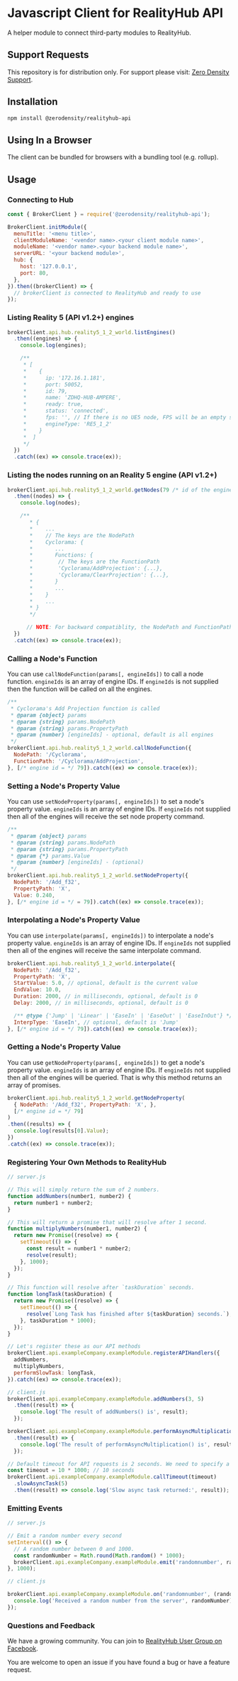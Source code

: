 # Javascript Client for RealityHub API

A helper module to connect third-party modules to RealityHub.

##  Support Requests

This repository is for distribution only. For support please visit: [Zero Density Support](https://support.zerodensity.io).

## Installation

```bash
npm install @zerodensity/realityhub-api
```

## Using In a Browser

The client can be bundled for browsers with a bundling tool (e.g. rollup).

## Usage

### Connecting to Hub

```js
const { BrokerClient } = require('@zerodensity/realityhub-api');

BrokerClient.initModule({
  menuTitle: '<menu title>',
  clientModuleName: '<vendor name>.<your client module name>',
  moduleName: '<vendor name>.<your backend module name>',
  serverURL: '<your backend module>',
  hub: {
    host: '127.0.0.1',
    port: 80,
  },
}).then((brokerClient) => {
  // brokerClient is connected to RealityHub and ready to use
});
```

### Listing Reality 5 (API v1.2+) engines

```js
brokerClient.api.hub.reality5_1_2_world.listEngines()
  .then((engines) => {
    console.log(engines);

    /**
     * [
     *    {
     *      ip: '172.16.1.181',
     *      port: 50052,
     *      id: 79,
     *      name: 'ZDHQ-HUB-AMPERE',
     *      ready: true,
     *      status: 'connected',
     *      fps: '', // If there is no UE5 node, FPS will be an empty string
     *      engineType: 'RE5_1_2'
     *    }
     *  ]
     */
  })
  .catch((ex) => console.trace(ex));
```

### Listing the nodes running on an Reality 5 engine (API v1.2+)

```js
brokerClient.api.hub.reality5_1_2_world.getNodes(79 /* id of the engine */)
  .then((nodes) => {
    console.log(nodes);

    /**
       * {
       *    ...
       *    // The keys are the NodePath
       *    Cyclorama: {
       *       ...
       *       Functions: {
       *        // The keys are the FunctionPath
       *        'Cyclorama/AddProjection': {...},
       *        'Cyclorama/ClearProjection': {...},
       *       }
       *       ...
       *    }
       *    ...
       * }
       */

      // NOTE: For backward compatiblity, the NodePath and FunctionPath omit the leading '/'.
  })
  .catch((ex) => console.trace(ex));
```

### Calling a Node's Function

You can use `callNodeFunction(params[, engineIds])` to call a node function. `engineIds` is an array
of engine IDs. If `engineIds` is not supplied then the function will be called on all the engines.

```js
/**
 * Cyclorama's Add Projection function is called
 * @param {object} params
 * @param {string} params.NodePath
 * @param {string} params.PropertyPath
 * @param {number} [engineIds] - optional, default is all engines
 */ 
brokerClient.api.hub.reality5_1_2_world.callNodeFunction({
  NodePath: '/Cyclorama',
  FunctionPath: '/Cyclorama/AddProjection',
}, [/* engine id = */ 79]).catch((ex) => console.trace(ex));
```

### Setting a Node's Property Value

You can use `setNodeProperty(params[, engineIds])` to set a node's property value. `engineIds` is an
array of engine IDs. If `engineIds` not supplied then all of the engines will receive the set node
property command.

```js
/**
 * @param {object} params
 * @param {string} params.NodePath
 * @param {string} params.PropertyPath
 * @param {*} params.Value
 * @param {number} [engineIds] - (optional)
 */
brokerClient.api.hub.reality5_1_2_world.setNodeProperty({
  NodePath: '/Add_f32',
  PropertyPath: 'X',
  Value: 0.240,
}, [/* engine id = */ = 79]).catch((ex) => console.trace(ex));
```

### Interpolating a Node's Property Value

You can use `interpolate(params[, engineIds])` to interpolate a node's property value. `engineIds` is an array of engine IDs. If `engineIds` not supplied then all of the engines will receive the same interpolate command.

```js
brokerClient.api.hub.reality5_1_2_world.interpolate({
  NodePath: '/Add_f32',
  PropertyPath: 'X',
  StartValue: 5.0, // optional, default is the current value
  EndValue: 10.0,
  Duration: 2000, // in milliseconds, optional, default is 0
  Delay: 2000, // in milliseconds, optional, default is 0

  /** @type {'Jump' | 'Linear' | 'EaseIn' | 'EaseOut' | 'EaseInOut'} */
  InterpType: 'EaseIn', // optional, default is 'Jump'
}, [/* engine id = */ 79]).catch((ex) => console.trace(ex));
```

### Getting a Node's Property Value

You can use `getNodeProperty(params[, engineIds])` to get a node's property value. `engineIds` is an array of engine IDs. If `engineIds` not supplied then all of the engines will be queried. That is why this method returns an array of promises.

```js
brokerClient.api.hub.reality5_1_2_world.getNodeProperty(
  { NodePath: '/Add_f32', PropertyPath: 'X', }, 
  [/* engine id = */ 79]
)
.then((results) => {
  console.log(results[0].Value);
})
.catch((ex) => console.trace(ex));
```

### Registering Your Own Methods to RealityHub

```js
// server.js

// This will simply return the sum of 2 numbers.
function addNumbers(number1, number2) {
  return number1 + number2;
}

// This will return a promise that will resolve after 1 second.
function multiplyNumbers(number1, number2) {
  return new Promise((resolve) => {
    setTimeout(() => {
      const result = number1 * number2;
      resolve(result);
    }, 1000);
  });
}

// This function will resolve after `taskDuration` seconds.
function longTask(taskDuration) {
  return new Promise((resolve) => {
    setTimeout(() => {
      resolve(`Long Task has finished after ${taskDuration} seconds.`);
    }, taskDuration * 1000);
  });
}

// Let's register these as our API methods
brokerClient.api.exampleCompany.exampleModule.registerAPIHandlers({
  addNumbers,  
  multiplyNumbers,
  performSlowTask: longTask,
}).catch((ex) => console.trace(ex));
```

```js
// client.js
brokerClient.api.exampleCompany.exampleModule.addNumbers(3, 5)
  .then((result) => {
    console.log('The result of addNumbers() is', result);
  });

brokerClient.api.exampleCompany.exampleModule.performAsyncMultiplication(3, 5)
  .then((result) => {
    console.log('The result of performAsyncMultiplication() is', result);
  });

// Default timeout for API requests is 2 seconds. We need to specify a longer timeout for our slow async task.
const timeout = 10 * 1000; // 10 seconds
brokerClient.api.exampleCompany.exampleModule.callTimeout(timeout)
  .slowAsyncTask(5)
  .then((result) => console.log('Slow async task returned:', result));
```

### Emitting Events

```js
// server.js

// Emit a random number every second
setInterval(() => {
  // A random number between 0 and 1000.
  const randomNumber = Math.round(Math.random() * 1000);
  brokerClient.api.exampleCompany.exampleModule.emit('randomnumber', randomNumber);  
}, 1000);
```

```js
// client.js

brokerClient.api.exampleCompany.exampleModule.on('randomnumber', (randomNumber) => {
  console.log('Received a random number from the server', randomNumber);
});  
```

### Questions and Feedback

We have a growing community. You can join to [RealityHub User Group on Facebook](https://www.facebook.com/groups/realityengine).

You are welcome to open an issue if you have found a bug or have a feature request.
